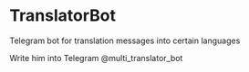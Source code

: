 # TranslatorBot
Telegram bot for translation messages into certain languages

Write him into Telegram @multi_translator_bot

